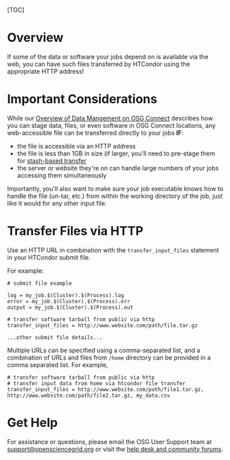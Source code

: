 [title]: - "Transfer HTTP-available Files up to 1GB In Size"

[TOC] 

# Overview

If some of the data or software your jobs depend on is available via the web, 
you can have such files transferred by HTCondor using the appropriate HTTP address! 

# Important Considerations

While our [Overview of Data Mangement on OSG Connect](https://support.opensciencegrid.org/support/solutions/articles/12000002985) 
describes how you can stage data, files, or even software in OSG Connect locations, 
any web-accessible file can be transferred directly to your jobs **IF**:

- the file is accessible via an HTTP address
- the file is less than 1GB in size (if larger, you'll need to pre-stage them for [stash-based transfer](12000002775)
- the server or website they're on can handle large numbers of your jobs accessing them simultaneously

Importantly, you'll also want to make sure your job executable knows how to handle the file 
(un-tar, etc.) from within the working directory of the job, just like it would for any other input file.

# Transfer Files via HTTP

Use an HTTP URL in 
combination with the `transfer_input_files` statement in your HTCondor submit file. 

For example:

	# submit file example
	
	log = my_job.$(Cluster).$(Process).log
	error = my_job.$(Cluster).$(Process).err
	output = my_job.$(Cluster).$(Process).out
	
	# transfer software tarball from public via http
	transfer_input_files = http://www.website.com/path/file.tar.gz
	
	...other submit file details...

Multiple URLs can 
be specified using a comma-separated list, and a combination of URLs and 
files from `/home` directory can be provided in a comma separated list. For example,

	# transfer software tarball from public via http
	# transfer input data from home via htcondor file transfer
	transfer_input_files = http://www.website.com/path/file1.tar.gz, http://www.website.com/path/file2.tar.gz, my_data.csv

# Get Help

For assistance or questions, please email the OSG User Support team  at [support@opensciencegrid.org](mailto:support@opensciencegrid.org) or visit the [help desk and community forums](http://support.opensciencegrid.org).

